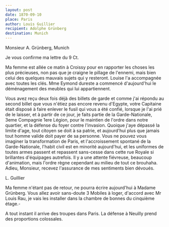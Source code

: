 ```yaml
---
layout: post
date: 1870-09-10
place: Paris
author: Louis Guillier
recipient: Adolphe Grünberg
destination: Munich
---
```


Monsieur A. Grünberg, Munich


Je vous confirme ma lettre du 9 Ct.

Ma femme est allée ce matin à Croissy pour en rapporter les choses les plus
précieuses, non pas que je craigne le pillage de l'ennemi, mais bien celui des
quelques mauvais sujets qui y resteront. Louise l'a accompagnée avec toutes les
clés. Mme Eymond dureste a commencé d'aujourd'hui le déménagement des meubles
qui lui appartiennent.

Vous avez reçu deux fois déjà des billets de garde et comme j'ai répondu au
second billet que vous n'étiez pas encore revenu d'Egypte, votre Capitaine
était disposé à faire enlever le fusil qui vous a été confié, lorsque je l'ai
prié de le laisser, et à partir de ce jour, je faits partie de la
Garde-Nationale, 3eme Compagnie 1ere Légion, pour le maintien de l'ordre dans
notre quartier, et la défense du foyer contre l'invasion. Quoique j'aye dépassé
la limite d'age, tout citoyen se doit à sa patrie, et aujourd'hui plus que
jamais tout homme valide doit payer de sa personne. Vous ne pouvez vous
imaginer la transformation de Paris, et l'accroissement spontané de la
Garde-Nationale, l'habit civil est en minorité aujourd'hui, et les uniformes de
toutes armes passent et repassent sans-cesse dans cette rue Royale si
brillantes d'équipages autrefois. Il y a une attente fiévreuse, beaucoup
d'animation, mais l'ordre règne cependant au milieu de tout ce brouhaha. Adieu,
Monsieur, recevez l'assurance de mes sentiments bien dévoués.


L. Guillier

Ma femme n'étant pas de retour, ne pourra écrire aujourd'hui à Madame Grünberg.
Vous allez avoir sans-doute 3 Mobiles à loger, d'accord avec Mr Louis Rau, je
vais les installer dans la chambre de bonnes du cinquième étage.-

A tout instant il arrive des troupes dans Paris. La défense à Neuilly prend des
proportions colossales.


